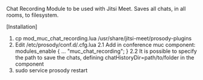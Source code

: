 Chat Recording Module to be used with Jitsi Meet.
Saves all chats, in all rooms, to filesystem.

[Installation]
1. cp mod_muc_chat_recording.lua /usr/share/jitsi-meet/prosody-plugins
2. Edit /etc/prosody/conf.d/<something>.cfg.lua
2.1 Add in conference muc component:
    modules_enable { ... "muc_chat_recording"; }
2.2 It is possible to specify the path to save the chats, defining chatHistoryDir=path/to/folder in the component
3. sudo service prosody restart
